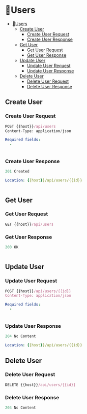 # 🚧Users

- [🚧Users](#users)
  - [Create User](#create-user)
    - [Create User Request](#create-user-request)
    - [Create User Response](#create-user-response)
  - [Get User](#get-user)
    - [Get User Request](#get-user-request)
    - [Get User Response](#get-user-response)
  - [Update User](#update-user)
    - [Update User Request](#update-user-request)
    - [Update User Response](#update-user-response)
  - [Delete User](#delete-user)
    - [Delete User Request](#delete-user-request)
    - [Delete User Response](#delete-user-response)

## Create User

### Create User Request

```js
POST {{host}}/api/users
Content-Type: application/json
```

```yml
Required fields:
  - 
```

```json

```

### Create User Response

```js
201 Created
```

```yml
Location: {{host}}/api/users/{{id}}
```

```json

```

## Get User

### Get User Request

```js
GET {{host}}/api/users
```

### Get User Response

```js
200 OK
```

```json

```

## Update User

### Update User Request

```js
POST {{host}}/api/users/{{id}}
Content-Type: application/json
```

```yml
Required fields:
  - 
```

```json

```

### Update User Response

```js
204 No Content
```

```yml
Location: {{host}}/api/users/{{id}}
```

## Delete User

### Delete User Request

```js
DELETE {{host}}/api/users/{{id}}
```

### Delete User Response

```js
204 No Content
```
